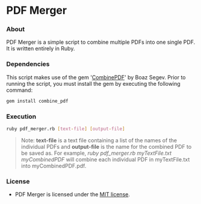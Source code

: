 # PDF Merger
### About
PDF Merger is a simple script to combine multiple PDFs into one single PDF. It is written entirely in Ruby.

### Dependencies
This script makes use of the gem '[CombinePDF](https://github.com/boazsegev/combine_pdf)' by Boaz Segev. Prior to running the script, you must install the gem by executing the following command:
```Bash
gem install combine_pdf
```

### Execution
```Bash
ruby pdf_merger.rb [text-file] [output-file]
```
> Note: **text-file** is a text file containing a list of the names of the individual PDFs and **output-file** is the name for the combined PDF to be saved as. For example, *ruby pdf_merger.rb myTextFile.txt myCombinedPDF* will combine each individual PDF in myTextFile.txt into myCombinedPDF.pdf.

### License
* PDF Merger is licensed under the [MIT license](https://github.com/elailai94/PDF-Merger/blob/master/LICENSE.md).

